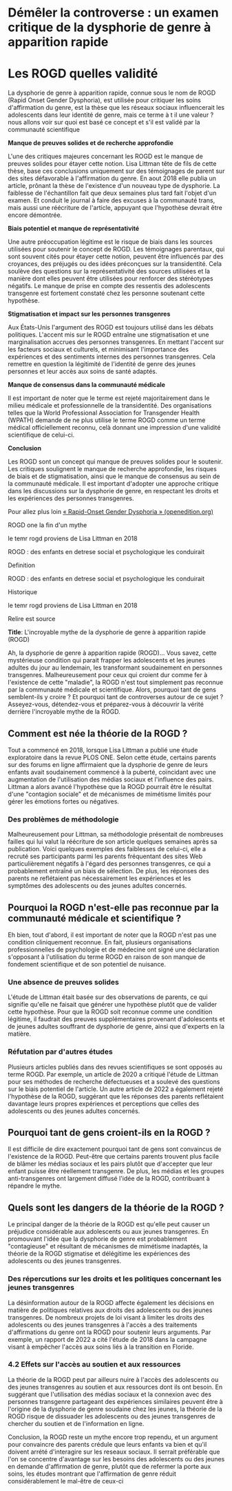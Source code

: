 # Démêler la controverse : un examen critique de la dysphorie de genre à apparition rapide


# Les ROGD  quelles validité

La dysphorie de genre à apparition rapide, connue sous le nom de ROGD (Rapid Onset Gender Dysphoria), est utilisée pour critiquer les soins d'affirmation du genre, est la thèse que les réseaux sociaux influencerait les adolescents dans leur identité de genre, mais ce terme à t il une valeur ? nous allons voir sur quoi est basé ce concept et s'il est validé par la communauté scientifique    

**Manque de preuves solides et de recherche approfondie**

L'une des critiques majeures concernant les ROGD est le manque de preuves solides pour étayer cette notion. Lisa Littman tête de fils de cette thèse, base ces conclusions uniquement sur des témoignages de parent sur des sites défavorable à l'affirmation du genre. En aout 2018 elle publia un article, prônant la thèse de l'existence d'un nouveau type de dysphorie. La faiblesse de l'échantillon fait que deux semaines plus tard fait l'objet d'un examen. Et conduit le journal à faire des excuses à la communauté trans, mais aussi une réécriture de l'article, appuyant que l'hypothèse devrait être encore démontrée.   

**Biais potentiel et manque de représentativité**

Une autre préoccupation légitime est le risque de biais dans les sources utilisées pour soutenir le concept de ROGD. Les témoignages parentaux, qui sont souvent cités pour étayer cette notion, peuvent être influencés par des croyances, des préjugés ou des idées préconçues sur la transidentité. Cela soulève des questions sur la représentativité des sources utilisées et la manière dont elles peuvent être utilisées pour renforcer des stéréotypes négatifs. Le manque de prise en compte des ressentis des adolescents transgenre est fortement constaté chez les personne soutenant cette hypothèse.

**Stigmatisation et impact sur les personnes transgenres**

Aux États-Unis l'argument des ROGD est toujours utilisé dans les débats politiques. L'accent mis sur le ROGD entraîne une stigmatisation et une marginalisation accrues des personnes transgenres. En mettant l'accent sur les facteurs sociaux et culturels, et minimisant l'importance des expériences et des sentiments internes des personnes transgenres. Cela remettre en question la légitimité de l'identité de genre des jeunes personnes et leur accès aux soins de santé adaptés.

**Manque de consensus dans la communauté médicale**

Il est important de noter que le terme est rejeté majoritairement dans le milieu médicale et professionnelle de la transidentité. Des organisations telles que la World Professional Association for Transgender Health (WPATH) demande de ne plus utilise le terme ROGD comme un terme médical officiellement reconnu, celà donnant une impression d'une validité scientifique de celui-ci.

**Conclusion**

Les ROGD sont un concept qui manque de preuves solides pour le soutenir. Les critiques soulignent le manque de recherche approfondie, les risques de biais et de stigmatisation, ainsi que le manque de consensus au sein de la communauté médicale. Il est important d'adopter une approche critique dans les discussions sur la dysphorie de genre, en respectant les droits et les expériences des personnes transgenres.

Pour allez plus loin [« Rapid-Onset Gender Dysphoria » (openedition.org)](https://journals.openedition.org/glad/5756#tocto1n1)


ROGD one la fin d'un mythe 



le temr  rogd proviens de Lisa Littman en 2018 

ROGD : des enfants en detrese social et psychologique les conduirait 

Definition 

ROGD : des enfants en detrese social et psychologique les conduirait 

Historique 

le temr  rogd proviens de Lisa Littman en 2018 


Relire est source

**Title**: L'incroyable mythe de la dysphorie de genre à apparition rapide (ROGD)

Ah, la dysphorie de genre à apparition rapide (ROGD)… Vous savez, cette mystérieuse condition qui parait frapper les adolescents et les jeunes adultes du jour au lendemain, les transformant soudainement en personnes transgenres. Malheureusement pour ceux qui croient dur comme fer à l'existence de cette "maladie", la ROGD n'est tout simplement pas reconnue par la communauté médicale et scientifique. Alors, pourquoi tant de gens semblent-ils y croire ? Et pourquoi tant de controverses autour de ce sujet ? Asseyez-vous, détendez-vous et préparez-vous à découvrir la vérité derrière l'incroyable mythe de la ROGD.

## Comment est née la théorie de la ROGD ?

Tout a commencé en 2018, lorsque Lisa Littman a publié une étude exploratoire dans la revue PLOS ONE. Selon cette étude, certains parents sur des forums en ligne affirmaient que la dysphorie de genre de leurs enfants avait soudainement commencé à la puberté, coïncidant avec une augmentation de l'utilisation des médias sociaux et l'influence des pairs. Littman a alors avancé l'hypothèse que la ROGD pourrait être le résultat d'une "contagion sociale" et de mécanismes de mimétisme limités pour gérer les émotions fortes ou négatives.

### Des problèmes de méthodologie

Malheureusement pour Littman, sa méthodologie présentait de nombreuses failles qui lui valut la réécriture de son article quelques semaines après sa publication. Voici quelques exemples des faiblesses de celui-ci, elle a recruté ses participants parmi les parents fréquentant des sites Web particulièrement négatifs à l'égard des personnes transgenres, ce qui a probablement entraîné un biais de sélection. De plus, les réponses des parents ne reflétaient pas nécessairement les expériences et les symptômes des adolescents ou des jeunes adultes concernés.

## Pourquoi la ROGD n'est-elle pas reconnue par la communauté médicale et scientifique ?

Eh bien, tout d'abord, il est important de noter que la ROGD n'est pas une condition cliniquement reconnue. En fait, plusieurs organisations professionnelles de psychologie et de médecine ont signé une déclaration s'opposant à l'utilisation du terme ROGD en raison de son manque de fondement scientifique et de son potentiel de nuisance.

### Une absence de preuves solides

L'étude de Littman était basée sur des observations de parents, ce qui signifie qu'elle ne faisait que générer une hypothèse plutôt que de valider cette hypothèse. Pour que la ROGD soit reconnue comme une condition légitime, il faudrait des preuves supplémentaires provenant d'adolescents et de jeunes adultes souffrant de dysphorie de genre, ainsi que d'experts en la matière.

### Réfutation par d'autres études

Plusieurs articles publiés dans des revues scientifiques se sont opposés au terme ROGD. Par exemple, un article de 2020 a critiqué l'étude de Littman pour ses méthodes de recherche défectueuses et a soulevé des questions sur le biais potentiel de l'article. Un autre article de 2022 a également rejeté l'hypothèse de la ROGD, suggérant que les réponses des parents reflétaient davantage leurs propres expériences et perceptions que celles des adolescents ou des jeunes adultes concernés.

## Pourquoi tant de gens croient-ils en la ROGD ?

Il est difficile de dire exactement pourquoi tant de gens sont convaincus de l'existence de la ROGD. Peut-être que certains parents trouvent plus facile de blâmer les médias sociaux et les pairs plutôt que d'accepter que leur enfant puisse être réellement transgenre. De plus, les médias et les groupes anti-transgenres ont largement diffusé l'idée de la ROGD, contribuant à répandre le mythe.

## Quels sont les dangers de la théorie de la ROGD ?

Le principal danger de la théorie de la ROGD est qu'elle peut causer un préjudice considérable aux adolescents ou aux jeunes transgenres. En promouvant l'idée que la dysphorie de genre est probablement "contagieuse" et résultant de mécanismes de mimétisme inadaptés, la théorie de la ROGD stigmatise et délégitime les expériences des adolescents ou des jeunes transgenres.

### Des répercutions sur les droits et les politiques concernant les jeunes transgenres

La désinformation autour de la ROGD affecte également les décisions en matière de politiques relatives aux droits des adolescents ou des jeunes transgenres. De nombreux projets de loi visant à limiter les droits des adolescents ou des jeunes transgenres à l'accès a des traitements d'affirmations du genre ont la ROGD pour soutenir leurs arguments. Par exemple, un rapport de 2022 a cité l'étude de 2018 dans la campagne visant à empêcher l'accès aux soins liés à la transition en Floride.

### 4.2 Effets sur l'accès au soutien et aux ressources

La théorie de la ROGD peut par ailleurs nuire à l'accès des adolescents ou des jeunes transgenres au soutien et aux ressources dont ils ont besoin. En suggérant que l'utilisation des médias sociaux et la connexion avec des personnes transgenre partageant des expériences similaires peuvent être à l'origine de la dysphorie de genre soudaine chez les jeunes, la théorie de la ROGD risque de dissuader les adolescents ou des jeunes transgenres de chercher du soutien et de l'information en ligne.

Conclusion, la ROGD reste un mythe encore trop rependu, et un argument pour convaincre des parents crédule que leurs enfants va bien et qu'il doivent arrété d'interagire sur les reseaux sociaux. Il serrait préférable que l'on se concentre d'avantage sur les besoins des adolescents ou des jeunes en demande d'affirmation de genre, plutôt que de refermer la porte aux soins, les études montrant que l'affirmation de genre réduit considérablement le mal-être de ceux-ci